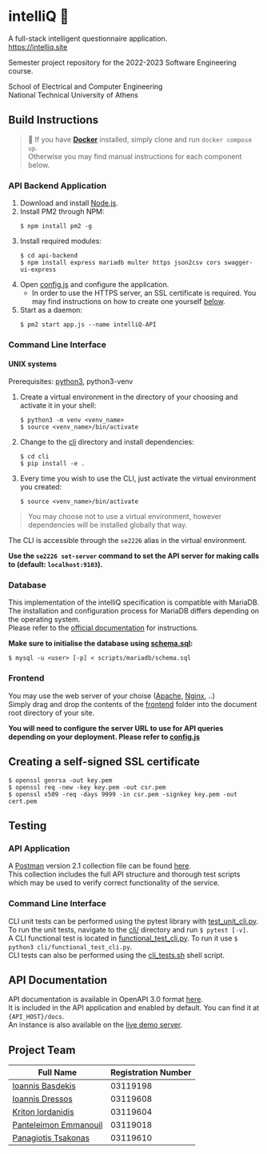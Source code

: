 # intelliQ 📃
A full-stack intelligent questionnaire application.  
https://intelliq.site

Semester project repository for the 2022-2023 Software Engineering course.

School of Electrical and Computer Engineering  
National Technical University of Athens

## Build Instructions
> 🐳 If you have **[Docker](https://www.docker.com/)** installed, simply clone and run `docker compose up`.  
Otherwise you may find manual instructions for each component below.

### API Backend Application
1. Download and install [Node.js](https://nodejs.org/).
2. Install PM2 through NPM:
	```shell
	$ npm install pm2 -g
	```
3. Install required modules:
	```shell
	$ cd api-backend
	$ npm install express mariadb multer https json2csv cors swagger-ui-express
	```
4. Open [config.js](api-backend/config.js) and configure the application.
	- In order to use the HTTPS server, an SSL certificate is required. You may find instructions on how to create one yourself [below](#creating-a-self-signed-ssl-certificate).
5. Start as a daemon:
	```shell
	$ pm2 start app.js --name intelliQ-API
	```

### Command Line Interface
#### UNIX systems
Prerequisites: [python3](https://www.python.org/), python3-venv

1. Create a virtual environment in the directory of your choosing and activate it in your shell:
	```shell
	$ python3 -m venv <venv_name>
	$ source <venv_name>/bin/activate
	```
2. Change to the [cli](/cli) directory and install dependencies:
	```shell
	$ cd cli
	$ pip install -e .
	```
3. Every time you wish to use the CLI, just activate the virtual environment you created:
	```shell
	$ source <venv_name>/bin/activate
	```

> You may choose not to use a virtual environment, however dependencies will be installed globally that way.

The CLI is accessible through the `se2226` alias in the virtual environment.

**Use the ``se2226 set-server`` command to set the API server for making calls to (default: ``localhost:9103``).**

### Database
This implementation of the intelliQ specification is compatible with MariaDB.
The installation and configuration process for MariaDB differs depending on the operating system.  
Please refer to the [official documentation](https://mariadb.com/kb/en/getting-installing-and-upgrading-mariadb/) for instructions.

__Make sure to initialise the database using [schema.sql](scripts/mariadb/schema.sql):__
```shell
$ mysql -u <user> [-p] < scripts/mariadb/schema.sql
```

### Frontend
You may use the web server of your choise ([Apache](https://httpd.apache.org/), [Nginx](https://www.nginx.com/), ..)  
Simply drag and drop the contents of the [frontend](frontend/) folder into the document root directory of your site.

__You will need to configure the server URL to use for API queries depending on your deployment. Please refer to [config.js](frontend/js/config/config.js)__

## Creating a self-signed SSL certificate
```shell
$ openssl genrsa -out key.pem
$ openssl req -new -key key.pem -out csr.pem
$ openssl x509 -req -days 9999 -in csr.pem -signkey key.pem -out cert.pem
```

## Testing
### API Application
A [Postman](https://www.postman.com/) version 2.1 collection file can be found [here](test/api-backend/intelliQ-API.postman_collection.json).  
This collection includes the full API structure and thorough test scripts which may be used to verify correct functionality of the service.

### Command Line Interface
CLI unit tests can be performed using the pytest library with [test_unit_cli.py](cli/test_unit_cli.py). To run the unit tests, navigate to the [cli/](cli/) directory and run ``$ pytest [-v]``.  
A CLI functional test is located in [functional_test_cli.py](test/cli/functional_test_cli.py). To run it use ``$ python3 cli/functional_test_cli.py``.  
CLI tests can also be performed using the [cli_tests.sh](test/cli/cli_tests.sh) shell script.

## API Documentation
API documentation is available in OpenAPI 3.0 format [here](https://app.swaggerhub.com/apis/ntua-el19608/intelliQ-API/1.0.0).  
It is included in the API application and enabled by default. You can find it at ``{API_HOST}/docs``.  
An instance is also available on the [live demo server](https://api.intelliq.site/docs).

## Project Team
| Full Name                                                | Registration Number |
| -------------------------------------------------------- | ------------------- |
| [Ioannis Basdekis](https://github.com/johnbas321  )      | 03119198            |
| [Ioannis Dressos](https://github.com/idressos)           | 03119608            |
| [Kriton Iordanidis](https://github.com/kritonios01)      | 03119604            |
| [Panteleimon Emmanouil](https://github.com/PantelisEmm ) | 03119018            |
| [Panagiotis Tsakonas](https://github.com/pantsa01)       | 03119610            |
